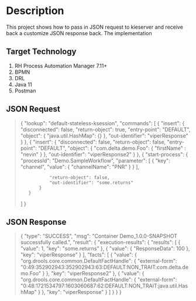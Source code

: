Description
=======================

This project shows how to pass in JSON request to kieserver and receive back a customize JSON response back. The implementation


Target Technology
-----------------------

1. RH Process Automation Manager 7.11+
2. BPMN
3. DRL
4. Java 11
5. Postman

JSON Request
-----------------------

> {
>    "lookup": "default-stateless-ksession",
>    "commands": [
>        {
>            "insert": {
>                "disconnected": false,
>                "return-object": true,
>                "entry-point": "DEFAULT",
>                "object": {
>                    "java.util.HashMap": {}
>                },
>                "out-identifier": "viperResponse"
>            }
>        },
>        {
>            "insert": {
>                "disconnected": false,
>                "return-object": false,
>                "entry-point": "DEFAULT",
>                "object": {
>                    "com.delta.demo.Foo": {
>                        "firstName" : "nevin"
>                    }
>                },
>                "out-identifier": "viperResponse2"
>            }
>        },
>        {
>            "start-process": {
>                "processId": "Demo.SampleWorkflow",
>                "parameter": [
>                    {
>                        "key": "channel",
>                        "value": {
>                            "channelName": "PNR"
>                        }
>                    }
>                ],
>     
>                "return-object": false,
>                "out-identifier": "some.returns"
>            }
>        }
>    ]
>}

JSON Response
-----------------------

> {
>    "type": "SUCCESS",
>    "msg": "Container Demo_1.0.0-SNAPSHOT successfully called.",
>    "result": {
>        "execution-results": {
>            "results": [
>                {
>                    "value": 1,
>                    "key": "some.returns"
>                },
>                {
>                    "value": {
>                        "ResponseData": 100
>                    },
>                    "key": "viperResponse"
>                }
>            ],
>            "facts": [
>                {
>                    "value": {
>                        "org.drools.core.common.DefaultFactHandle": {
>                            "external-form": "0:49:352902943:352902943:63:DEFAULT:NON_TRAIT:com.delta.demo.Foo"
>                        }
>                    },
>                    "key": "viperResponse2"
>                },
>                {
>                    "value": {
>                        "org.drools.core.common.DefaultFactHandle": {
>                            "external-form": "0:48:1721534797:1603060687:62:DEFAULT:NON_TRAIT:java.util.HashMap"
>                        }
>                    },
>                    "key": "viperResponse"
>                }
>            ]
>        }
>    }
>}
